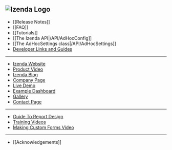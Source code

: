 ![Izenda Logo](http://www.izenda.com/wp-content/uploads/2014/11/izenda-logo-4.gif)
---
* [[Release Notes]]
* [[FAQ]]
* [[Tutorials]]
* [[The Izenda API|/API/AdHocConfig]]
* [[The AdHocSettings class|/API/AdHocSettings]]
* [Developer Links and Guides](/Guides/Developer-Links-and-Guides)


---

* [Izenda Website](http://www.izenda.com)
* [Product Video](https://www.youtube.com/watch?v=1LlHesMCmYs)
* [Izenda Blog](http://www.izenda.com/blog)
* [Company Page](http://www.izenda.com/about/)
* [Live Demo](http://demo2.izenda.us/bi/ReportListIntro.aspx)
* [Example Dashboard](http://demo2.izenda.us/bi/Dashboards.aspx?rn=Dashboard)
* [Gallery](http://www.izenda.com/Gallery)
* [Contact Page](http://www.izenda.com/contact-us/)

---

* [Guide To Report Design](/Guides/ReportDesign)
* [Training Videos](http://www.izenda.com/Site/KB/Training/58)
* [Making Custom Forms Video](http://www.youtube.com/watch?v=5b2axJlgdFs) 


---

* [[Acknowledgements]]